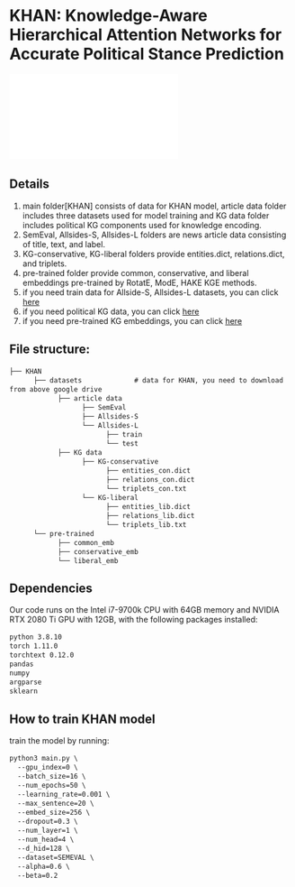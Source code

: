 # KHAN: Knowledge-Aware Hierarchical Attention Networks for Accurate Political Stance Prediction

![The overview of KHAN](./assets/model_overview.pdf)

## Details
1. main folder[KHAN] consists of data for KHAN model, article data folder includes three datasets used for model training and KG data folder includes political KG components used for knowledge encoding.
2. SemEval, Allsides-S, Allsides-L folders are news article data consisting of title, text, and label.
3. KG-conservative, KG-liberal folders provide entities.dict, relations.dict, and triplets.
4. pre-trained folder provide common, conservative, and liberal embeddings pre-trained by RotatE, ModE, HAKE KGE methods.
5. if you need train data for Allside-S, Allsides-L datasets, you can click [here](https://drive.google.com/drive/u/2/folders/1ksV0PUncXyBnEHGPB4H4mae2ybXX3Ch0)
6. if you need political KG data, you can click [here](https://drive.google.com/drive/u/2/folders/1DHlKOhKgISw9VTYmbMvnsIbaaLRtqhbq)
7. if you need pre-trained KG embeddings, you can click [here](https://drive.google.com/drive/u/2/folders/14EgeI1RdSTccETqRgDd36writP6lUu1R)

## File structure:
```
├── KHAN
      ├── datasets             # data for KHAN, you need to download from above google drive
            ├── article data
                  ├── SemEval
                  ├── Allsides-S
                  └── Allsides-L
                        ├── train
                        └── test
            ├── KG data
                  ├── KG-conservative
                        ├── entities_con.dict
                        ├── relations_con.dict
                        └── triplets_con.txt
                  └── KG-liberal
                        ├── entities_lib.dict
                        ├── relations_lib.dict
                        └── triplets_lib.txt
      └── pre-trained
            ├── common_emb
            ├── conservative_emb
            └── liberal_emb

```

## Dependencies
Our code runs on the Intel i7-9700k CPU with 64GB memory and NVIDIA RTX 2080 Ti GPU with 12GB, with the following packages installed:
```
python 3.8.10
torch 1.11.0
torchtext 0.12.0
pandas
numpy
argparse
sklearn
```

## How to train KHAN model
train the model by running:
```
python3 main.py \
  --gpu_index=0 \
  --batch_size=16 \
  --num_epochs=50 \
  --learning_rate=0.001 \
  --max_sentence=20 \
  --embed_size=256 \
  --dropout=0.3 \
  --num_layer=1 \
  --num_head=4 \
  --d_hid=128 \
  --dataset=SEMEVAL \
  --alpha=0.6 \
  --beta=0.2
```

